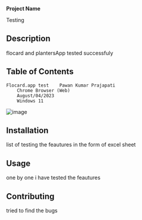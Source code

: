 **Project Name**

Testing 

## Description

flocard and plantersApp tested successfuly 

## Table of Contents

	Flocard.app test	Pawan Kumar Prajapati			
		Chrome Browser (Web)			
		August/04/2023			
		Windows 11			
  
![image](https://github.com/P1mak/intern-Projects/assets/122220736/c82e478d-435e-454f-a764-68e94a91a7f1)


## Installation

list of testing the feautures in the form of excel sheet

## Usage

one by one i have tested the feautures

## Contributing
tried to find the bugs

